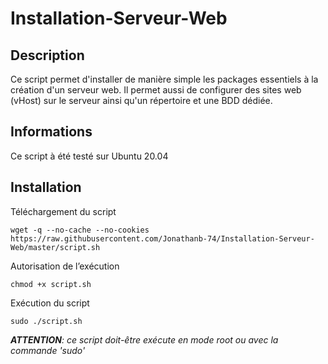 # Installation-Serveur-Web

## Description
Ce script permet d'installer de manière simple les packages essentiels à la création d'un serveur web. Il permet aussi de configurer des sites web (vHost) sur le serveur ainsi qu'un répertoire et une BDD dédiée.

## Informations
Ce script à été testé sur Ubuntu 20.04

## Installation
Téléchargement du script

    wget -q --no-cache --no-cookies https://raw.githubusercontent.com/Jonathanb-74/Installation-Serveur-Web/master/script.sh

Autorisation de l’exécution

    chmod +x script.sh

Exécution du script

    sudo ./script.sh
***ATTENTION**: ce script doit-être exécute en mode root ou avec la commande 'sudo'*